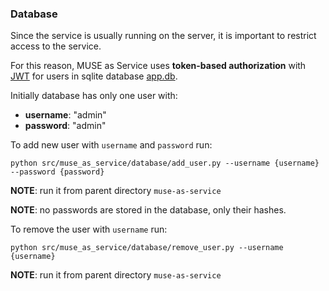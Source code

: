 ### Database
Since the service is usually running on the server, it is important to restrict access to the service.

For this reason, MUSE as Service uses **token-based authorization** with [JWT](https://jwt.io) for users in sqlite database [app.db](https://github.com/dayyass/muse-as-service/tree/main/src/muse_as_service/database/app.db).

Initially database has only one user with:
- **username**: "admin"
- **password**: "admin"

To add new user with `username` and `password` run:
```
python src/muse_as_service/database/add_user.py --username {username} --password {password}
```
**NOTE**: run it from parent directory `muse-as-service`

**NOTE**: no passwords are stored in the database, only their hashes.

To remove the user with `username` run:
```
python src/muse_as_service/database/remove_user.py --username {username}
```
**NOTE**: run it from parent directory `muse-as-service`
